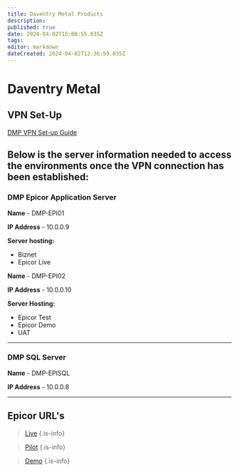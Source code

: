 ```yaml
---
title: Daventry Metal Products
description: 
published: true
date: 2024-04-02T15:00:55.035Z
tags: 
editor: markdown
dateCreated: 2024-04-02T12:36:59.035Z
---
```


# Daventry Metal 

## VPN Set-Up 

[DMP VPN Set-up Guide](/daventry_metals_vpn_setup_guide_(2).docx) 

## Below is the server information needed to access the environments once the VPN connection has been established: 

### DMP Epicor Application Server

**Name** -  DMP-EPI01

**IP Address** - 10.0.0.9

**Server hosting:**
 
- Biznet
- Epicor Live

**Name** - DMP-EPI02

**IP Address** - 10.0.0.10

**Server Hosting:**

- Epicor Test
- Epicor Demo
- UAT

---

### DMP SQL Server

**Name** - DMP-EPISQL

**IP Address** - 10.0.0.8

---

## Epicor URL's

> [Live](https://dmp-epi01/live/home)
{.is-info}


> [Pilot]()
{.is-info}


> [Demo]()
{.is-info}